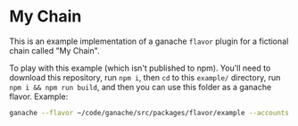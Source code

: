 # My Chain

This is an example implementation of a ganache `flavor` plugin for a fictional
chain called "My Chain".

To play with this example (which isn't published to npm). You'll need to
download this repository, run `npm i`, then `cd` to this `example/` directory,
run `npm i && npm run build`, and then you can use this folder as a ganache flavor. Example:

```bash
ganache --flavor ~/code/ganache/src/packages/flavor/example --accounts david
```

